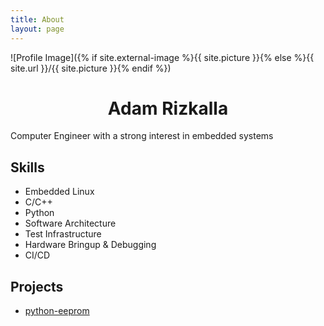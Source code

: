 ```yaml
---
title: About
layout: page
---
```

![Profile Image]({% if site.external-image %}{{ site.picture }}{% else %}{{ site.url }}/{{ site.picture }}{% endif %})

<h1 style="text-align: center;">Adam Rizkalla</h1>

<p>Computer Engineer with a strong interest in embedded systems
</p>


<h2>Skills</h2>

<ul class="skill-list">
	<li>Embedded Linux</li>
	<li>C/C++</li>
	<li>Python</li>
	<li>Software Architecture</li>
	<li>Test Infrastructure</li>
	<li>Hardware Bringup & Debugging</li>
	<li>CI/CD</li>
</ul>

<h2>Projects</h2>

<ul>
	<li><a href="https://pypi.org/project/eeprom/" target="_blank">python-eeprom</a></li>
</ul>
